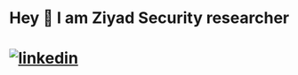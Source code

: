 # Hey 👋 I am Ziyad  Security researcher
# <a href="https://www.linkedin.com/in/ziyad334mahmoud/" rel="nofollow"><img src="https://camo.githubusercontent.com/c4c06a397ab9bdae3a07af592524a7fc3b8ddc91c161332951b12ce5f5079959/68747470733a2f2f696d672e736869656c64732e696f2f62616467652f66616365626f6f6b2d2532333138373746322e7376673f267374796c653d666f722d7468652d6261646765266c6f676f3d66616365626f6f6b266c6f676f436f6c6f723d7768697465" alt="linkedin" data-canonical-src="https://img.shields.io/badge/facebook-%231877F2.svg?&amp;style=for-the-badge&amp;logo=linkedin&amp;logoColor=white" style="max-width: 100%;"></a>

